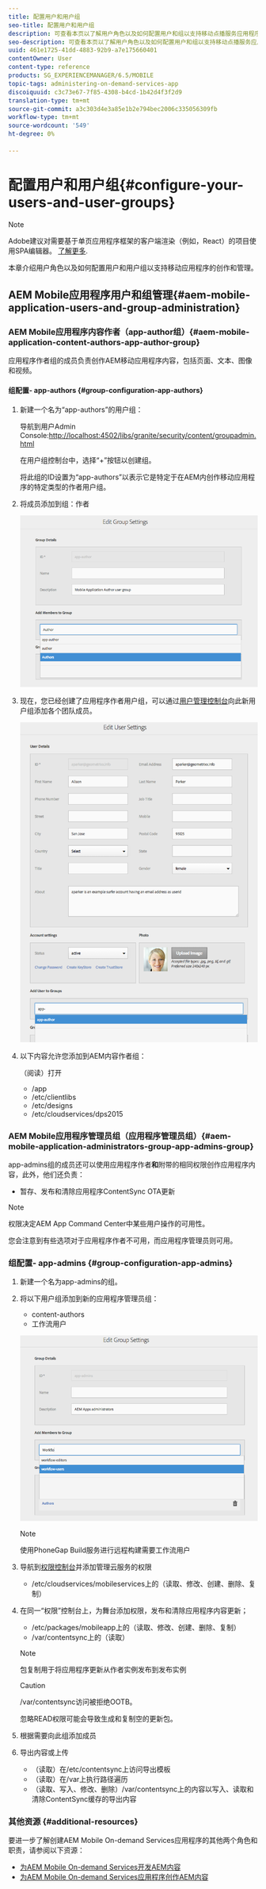```yaml
---
title: 配置用户和用户组
seo-title: 配置用户和用户组
description: 可查看本页以了解用户角色以及如何配置用户和组以支持移动点播服务应用程序的创作和管理。
seo-description: 可查看本页以了解用户角色以及如何配置用户和组以支持移动点播服务应用程序的创作和管理。
uuid: 461e1725-41dd-4883-92b9-a7e175660401
contentOwner: User
content-type: reference
products: SG_EXPERIENCEMANAGER/6.5/MOBILE
topic-tags: administering-on-demand-services-app
discoiquuid: c3c73e67-7f85-4308-b4cd-1b42d4f3f2d9
translation-type: tm+mt
source-git-commit: a3c303d4e3a85e1b2e794bec2006c335056309fb
workflow-type: tm+mt
source-wordcount: '549'
ht-degree: 0%

---
```



# 配置用户和用户组{#configure-your-users-and-user-groups}

>[!NOTE]
>
>Adobe建议对需要基于单页应用程序框架的客户端渲染（例如，React）的项目使用SPA编辑器。 [了解更多](/help/sites-developing/spa-overview.md).

本章介绍用户角色以及如何配置用户和用户组以支持移动应用程序的创作和管理。

## AEM Mobile应用程序用户和组管理{#aem-mobile-application-users-and-group-administration}

### AEM Mobile应用程序内容作者（app-author组）{#aem-mobile-application-content-authors-app-author-group}

应用程序作者组的成员负责创作AEM移动应用程序内容，包括页面、文本、图像和视频。

#### 组配置- app-authors {#group-configuration-app-authors}

1. 新建一个名为“app-authors”的用户组：

   导航到用户Admin Console:[http://localhost:4502/libs/granite/security/content/groupadmin.html](http://localhost:4502/libs/granite/security/content/groupadmin.html)

   在用户组控制台中，选择“+”按钮以创建组。

   将此组的ID设置为“app-authors”以表示它是特定于在AEM内创作移动应用程序的特定类型的作者用户组。

1. 将成员添加到组：作者

   ![chlimage_1-167](assets/chlimage_1-167.png)

1. 现在，您已经创建了应用程序作者用户组，可以通过[用户管理控制台](http://localhost:4502/libs/granite/security/content/useradmin.md)向此新用户组添加各个团队成员。

   ![chlimage_1-168](assets/chlimage_1-168.png)

1. 以下内容允许您添加到AEM内容作者组：

   （阅读）打开

   * /app
   * /etc/clientlibs
   * /etc/designs
   * /etc/cloudservices/dps2015

### AEM Mobile应用程序管理员组（应用程序管理员组）{#aem-mobile-application-administrators-group-app-admins-group}

app-admins组的成员还可以使用应用程序作者&#x200B;**和**&#x200B;附带的相同权限创作应用程序内容，此外，他们还负责：

* 暂存、发布和清除应用程序ContentSync OTA更新

>[!NOTE]
>
>权限决定AEM App Command Center中某些用户操作的可用性。
>
>您会注意到有些选项对于应用程序作者不可用，而应用程序管理员则可用。

### 组配置- app-admins {#group-configuration-app-admins}

1. 新建一个名为app-admins的组。
1. 将以下用户组添加到新的应用程序管理员组：

   * content-authors
   * 工作流用户

   ![chlimage_1-169](assets/chlimage_1-169.png)

   >[!NOTE]
   >
   >使用PhoneGap Build服务进行远程构建需要工作流用户

1. 导航到[权限控制台](http://localhost:4502/useradmin)并添加管理云服务的权限

   * /etc/cloudservices/mobileservices上的（读取、修改、创建、删除、复制）

1. 在同一“权限”控制台上，为舞台添加权限，发布和清除应用程序内容更新；

   * /etc/packages/mobileapp上的（读取、修改、创建、删除、复制）
   * /var/contentsync上的（读取）

   >[!NOTE]
   >
   >包复制用于将应用程序更新从作者实例发布到发布实例

   >[!CAUTION]
   >
   >/var/contentsync访问被拒绝OOTB。
   >
   >忽略READ权限可能会导致生成和复制空的更新包。

1. 根据需要向此组添加成员
1. 导出内容或上传

   * （读取）在/etc/contentsync上访问导出模板
   * （读取）在/var上执行路径遍历
   * （读取、写入、修改、删除）/var/contentsync上的内容以写入、读取和清除ContentSync缓存的导出内容

### 其他资源 {#additional-resources}

要进一步了解创建AEM Mobile On-demand Services应用程序的其他两个角色和职责，请参阅以下资源：

* [为AEM Mobile On-demand Services开发AEM内容](/help/mobile/aem-mobile-on-demand.md)
* [为AEM Mobile On-demand Services应用程序创作AEM内容](/help/mobile/mobile-apps-ondemand.md)
